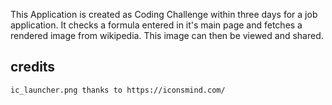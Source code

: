 This Application is created as Coding Challenge within three days for a job application. It checks a formula entered in it's main page and fetches a rendered image from wikipedia. This image can then be viewed and shared.

## credits
    ic_launcher.png thanks to https://iconsmind.com/
